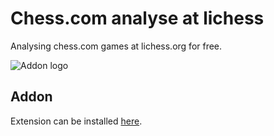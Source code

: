 # Chess.com analyse at lichess

Analysing chess.com games at lichess.org for free.

![Addon logo](https://addons.mozilla.org/user-media/addon_icons/2715/2715895-128.png?modified=69c79e4c&1635987206225)

## Addon

Extension can be installed [here](https://addons.mozilla.org/en-US/firefox/addon/chess-com-analyse-at-lichess/).
